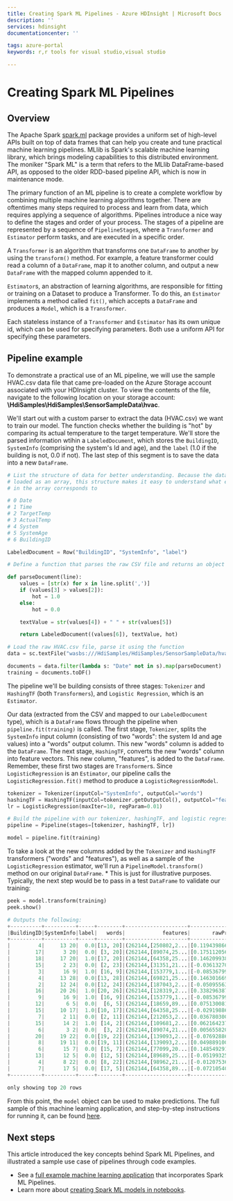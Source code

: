 ```yaml
---
title: Creating Spark ML Pipelines - Azure HDInsight | Microsoft Docs
description: ''
services: hdinsight
documentationcenter: ''

tags: azure-portal
keywords: r,r tools for visual studio,visual studio

---
```

# Creating Spark ML Pipelines

## Overview

The Apache Spark [spark.ml](http://spark.apache.org/docs/latest/ml-pipeline.html) package provides a uniform set of high-level APIs built on top of data frames that can help you create and tune practical machine learning pipelines. MLlib is Spark's scalable machine learning library, which brings modeling capabilities to this distributed environment. The moniker "Spark ML" is a term that refers to the MLlib DataFrame-based API, as opposed to the older RDD-based pipeline API, which is now in maintenance mode.

The primary function of an ML pipeline is to create a complete workflow by combining multiple machine learning algorithms together. There are oftentimes many steps required to process and learn from data, which requires applying a sequence of algorithms. Pipelines introduce a nice way to define the stages and order of your process. The stages of a pipeline are represented by a sequence of `PipelineStage`s, where a `Transformer` and `Estimator` perform tasks, and are executed in a specific order.

A `Transformer` is an algorithm that transforms one `DataFrame` to another by using the `transform()` method. For example, a feature transformer could read a column of a `DataFrame`, map it to another column, and output a new `DataFrame` with the mapped column appended to it.

`Estimator`s, an abstraction of learning algorithms, are responsible for fitting or training on a Dataset to produce a Transformer. To do this, an `Estimator` implements a method called `fit()`, which accepts a `DataFrame` and produces a `Model`, which is a `Transformer`.

Each stateless instance of a `Transformer` and `Estimator` has its own unique id, which can be used for specifying parameters. Both use a uniform API for specifying these parameters.

## Pipeline example

To demonstrate a practical use of an ML pipeline, we will use the sample HVAC.csv data file that came pre-loaded on the Azure Storage account associated with your HDInsight cluster. To view the contents of the file, navigate to the following location on your storage account: **\HdiSamples\HdiSamples\SensorSampleData\hvac**.

We'll start out with a custom parser to extract the data (HVAC.csv) we want to train our model. The function checks whether the building is "hot" by comparing its actual temperature to the target temperature. We'll store the parsed information wtihin a `LabeledDocument`, which stores the `BuildingID`, `SystemInfo` (comprising the system's Id and age), and the `label` (1.0 if the building is not, 0.0 if not). The last step of this segment is to save the data into a new `DataFrame`.

```python
# List the structure of data for better understanding. Because the data will be
# loaded as an array, this structure makes it easy to understand what each element
# in the array corresponds to

# 0 Date
# 1 Time
# 2 TargetTemp
# 3 ActualTemp
# 4 System
# 5 SystemAge
# 6 BuildingID

LabeledDocument = Row("BuildingID", "SystemInfo", "label")

# Define a function that parses the raw CSV file and returns an object of type LabeledDocument

def parseDocument(line):
    values = [str(x) for x in line.split(',')]
    if (values[3] > values[2]):
        hot = 1.0
    else:
        hot = 0.0        

    textValue = str(values[4]) + " " + str(values[5])

    return LabeledDocument((values[6]), textValue, hot)

# Load the raw HVAC.csv file, parse it using the function
data = sc.textFile("wasbs:///HdiSamples/HdiSamples/SensorSampleData/hvac/HVAC.csv")

documents = data.filter(lambda s: "Date" not in s).map(parseDocument)
training = documents.toDF()
```

The pipeline we'll be building consists of three stages: `Tokenizer` and `HashingTF` (both `Transformers`), and `Logistic Regression`, which is an `Estimator`.

Our data (extracted from the CSV and mapped to our `LabeledDocument` type), which is a `DataFrame` flows through the pipeline when `pipeline.fit(training)` is called. The first stage, `Tokenizer`, splits the `SystemInfo` input column (consisting of two "words": the system Id and age values) into a "words" output column. This new "words" column is added to the `DataFrame`. The next stage, `HashingTF`, converts the new "words" column into feature vectors. This new column, "features", is added to the `DataFrame`. Remember, these first two stages are `Transformer`s. Since `LogisticRegression` is an `Estimator`, our pipeline calls the `LogisticRegression.fit()` method to produce a `LogisticRegressionModel`. 

```python
tokenizer = Tokenizer(inputCol="SystemInfo", outputCol="words")
hashingTF = HashingTF(inputCol=tokenizer.getOutputCol(), outputCol="features")
lr = LogisticRegression(maxIter=10, regParam=0.01)

# Build the pipeline with our tokenizer, hashingTF, and logistic regression stages
pipeline = Pipeline(stages=[tokenizer, hashingTF, lr])

model = pipeline.fit(training)
```

To take a look at the new columns added by the `Tokenizer` and `HashingTF` transformers ("words" and "features"), as well as a sample of the `LogisticRegression` estimator, we'll run a `PipelineModel.transform()` method on our original `DataFrame`. * This is just for illustrative purposes. Typically, the next step would be to pass in a test `DataFrame` to validate our training:

```python
peek = model.transform(training)
peek.show()

# Outputs the following:
+----------+----------+-----+--------+--------------------+--------------------+--------------------+----------+
|BuildingID|SystemInfo|label|   words|            features|       rawPrediction|         probability|prediction|
+----------+----------+-----+--------+--------------------+--------------------+--------------------+----------+
|         4|     13 20|  0.0|[13, 20]|(262144,[250802,2...|[0.11943986671420...|[0.52982451901740...|       0.0|
|        17|      3 20|  0.0| [3, 20]|(262144,[89074,25...|[0.17511205617446...|[0.54366648775222...|       0.0|
|        18|     17 20|  1.0|[17, 20]|(262144,[64358,25...|[0.14620993833623...|[0.53648750722548...|       0.0|
|        15|      2 23|  0.0| [2, 23]|(262144,[31351,21...|[-0.0361327091023...|[0.49096780538523...|       1.0|
|         3|      16 9|  1.0| [16, 9]|(262144,[153779,1...|[-0.0853679939336...|[0.47867095324139...|       1.0|
|         4|     13 28|  0.0|[13, 28]|(262144,[69821,25...|[0.14630166986618...|[0.53651031790592...|       0.0|
|         2|     12 24|  0.0|[12, 24]|(262144,[187043,2...|[-0.0509556393066...|[0.48726384581522...|       1.0|
|        16|     20 26|  1.0|[20, 26]|(262144,[128319,2...|[0.33829638728900...|[0.58377663577684...|       0.0|
|         9|      16 9|  1.0| [16, 9]|(262144,[153779,1...|[-0.0853679939336...|[0.47867095324139...|       1.0|
|        12|       6 5|  0.0|  [6, 5]|(262144,[18659,89...|[0.07513008136562...|[0.51877369045183...|       0.0|
|        15|     10 17|  1.0|[10, 17]|(262144,[64358,25...|[-0.0291988646553...|[0.49270080242078...|       1.0|
|         7|      2 11|  0.0| [2, 11]|(262144,[212053,2...|[0.03678030020834...|[0.50919403860812...|       0.0|
|        15|      14 2|  1.0| [14, 2]|(262144,[109681,2...|[0.06216423725633...|[0.51553605651806...|       0.0|
|         6|       3 2|  0.0|  [3, 2]|(262144,[89074,21...|[0.00565582077537...|[0.50141395142468...|       0.0|
|        20|     19 22|  0.0|[19, 22]|(262144,[139093,2...|[-0.0769288695989...|[0.48077726176073...|       1.0|
|         8|     19 11|  0.0|[19, 11]|(262144,[139093,2...|[0.04988910033929...|[0.51246968885151...|       0.0|
|         6|      15 7|  0.0| [15, 7]|(262144,[77099,20...|[0.14854929135994...|[0.53706918109610...|       0.0|
|        13|      12 5|  0.0| [12, 5]|(262144,[89689,25...|[-0.0519932532562...|[0.48700461408785...|       1.0|
|         4|      8 22|  0.0| [8, 22]|(262144,[98962,21...|[-0.0120753606650...|[0.49698119651572...|       1.0|
|         7|      17 5|  0.0| [17, 5]|(262144,[64358,89...|[-0.0721054054871...|[0.48198145477106...|       1.0|
+----------+----------+-----+--------+--------------------+--------------------+--------------------+----------+

only showing top 20 rows
```



From this point, the `model` object can be used to make predictions. The full sample of this machine learning application, and step-by-step instructions for running it, can be found [here](https://docs.microsoft.com/azure/hdinsight/hdinsight-apache-spark-ipython-notebook-machine-learning).


## Next steps

This article introduced the key concepts behind Spark ML Pipelines, and illustrated a sample use case of pipelines through code examples.

* See a [full example machine learning application](https://docs.microsoft.com/azure/hdinsight/hdinsight-apache-spark-ipython-notebook-machine-learning) that incorporates Spark ML Pipelines.
* Learn more about [creating Spark ML models in notebooks](https://docs.microsoft.com/azure/machine-learning/machine-learning-data-science-process-scala-walkthrough).
